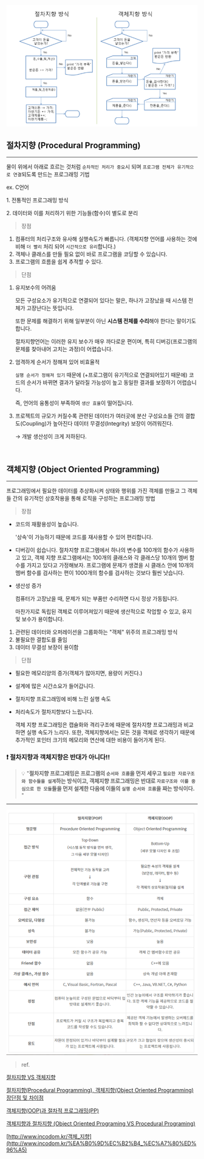 <img src="../assets/week3_1.png"/>

<br>

## 절차지향 (**Procedural Programming)**

---

물이 위에서 아래로 흐르는 것처럼 `순차적인 처리가 중요`시 되며 `프로그램 전체가 유기적으로 연결`되도록 만드는 프로그래밍 기법

ex. C언어

1. 전통적인 프로그래밍 방식

2. 데이터와 이를 처리하기 위한 기능들(함수)이 별도로 분리 

> 장점
> 
1. 컴퓨터의 처리구조와 유사해 실행속도가 빠릅니다. (객체지향 언어를 사용하는 것에 비해 `더 빨리` 처리 되어 `시간적으로 유리`합니다.)
2. 객체나 클래스를 만들 필요 없이 바로 프로그램을 코딩할 수 있습니다.
3. 프로그램의 흐름을 쉽게 추적할 수 있다.

> 단점
> 
1. 유지보수의 어려움
    
    모든 구성요소가 유기적으로 연결되어 있다는 말은, 하나가 고장났을 때 시스템 전체가 고장난다는 뜻입니다.
    
    또한 문제를 해결하기 위해 일부분이 아닌 **시스템 전체를 수리**해야 한다는 말이기도 합니다.
    
    절차지향언어는 이러한 유지 보수가 매우 까다로운 편이며, 특히 디버깅(프로그램의 문제를 찾아내어 고치는 과정)이 어렵습니다.
    
2. 엄격하게 순서가 정해져 있어 비효율적
    
    `실행 순서가 정해져 있기` 때문에 (+프로그램이 유기적으로 연결되어있기 때문에) 코드의 순서가 바뀌면 결과가 달라질 가능성이 높고 동일한 결과를 보장하기 어렵습니다.
    
    즉, 언어의 융통성이 부족하여 `생산 효율`이 떨어집니다.
    
3. 프로젝트의 규모가 커질수록 관련된 데이터가 여러곳에 분산 구성요소들 간의 결합도(Coupling)가 높아진다 데이터 무결성(Integrity) 보장이 어려워진다.

      → 개발 생산성이 크게 저하된다.

<br>

## 객체지향 (**Object Oriented Programming**)

---

프로그래밍에서 필요한 데이터를 추상화시켜 상태와 행위를 가진 객체를 만들고 그 객체들 간의 유기적인 상호작용을 통해 로직을 구성하는 프로그래밍 방법

> 장점
> 
- 코드의 재활용성이 높습니다.
    
    '상속'이 가능하기 때문에 코드를 재사용할 수 있어 편리합니다.
    
- 디버깅이 쉽습니다.
절차지향 프로그램에서 하나의 변수를 100개의 함수가 사용하고 있고, 객체 지향 프로그램에서는 100개의 클래스와 각 클래스당 10개의 멤버 함수를 가지고 있다고 가정해보자. 프로그램에 문제가 생겼을 시 클래스 안에 10개의 멤버 함수를 검사하는 편이 1000개의 함수를 검사하는 것보다 훨씬 낫습니다.
- 생산성 증가
    
    컴퓨터가 고장났을 때, 문제가 되는 부품만 수리하면 다시 정상 가동됩니다.
    
    마찬가지로 독립된 객체로 이루어져있기 때문에 생산적으로 작업할 수 있고, 유지 및 보수가 용이합니다.
    

1. 관련된 데이터와 오퍼레이션을 그룹화하는 "객체" 위주의 프로그래밍 방식
2. 불필요한 결합도를 줄임
3. 데이터 무결성 보장이 용이함

> 단점
> 
- 필요한 메모리양의 증가(객체가 많아지면, 용량이 커진다.)
- 설계에 많은 시간소요가 들어갑니다.
- 절차지향 프로그래밍에 비해 느린 실행 속도
- 처리속도가 절차지향보다 느립니다.
    
    객체 지향 프로그래밍은 캡슐화와 격리구조에 때문에 절차지향 프로그래밍과 비교하면 실행 속도가 느리다. 또한, 객체지향에서는 모든 것을 객체로 생각하기 때문에 추가적인 포인터 크기의 메모리와 연산에 대한 비용이 들어가게 된다.
    

### ❗ 절차지향과 객체지향은 반대가 아니다!!

> 💡 "**절차지향 프로그래밍은 프로그램의 `순서와 흐름`을 먼저 세우고 `필요한 자료구조와 함수들을 설계`하는 방식이고, 객체지향 프로그래밍은 반대로 `자료구조와 이를 중심으로 한 모듈`들을 먼저 설계한 다음에 이들의 `실행 순서와 흐름`을 짜는 방식이다.** "

---

<img src="../assets/week3_2.png"/>

<br>

> ref.


[절차지향 VS 객체지향](https://brownbears.tistory.com/407)

[절차지향(Procedural Programming), 객체지향(Object Oriented Programming) 장단점 및 차이점](https://usefultoknow.tistory.com/entry/%EC%A0%88%EC%B0%A8%EC%A7%80%ED%96%A5Procedural-Programming-%EA%B0%9D%EC%B2%B4%EC%A7%80%ED%96%A5Object-Oriented-Programming-%EC%9E%A5%EB%8B%A8%EC%A0%90-%EB%B0%8F-%EC%B0%A8%EC%9D%B4%EC%A0%90)

[객체지향(OOP)과 절차적 프로그래밍(PP)](https://st-lab.tistory.com/151)

[객체지향과 절차지향 (Object Oriented Programing VS Procedural Programing)](https://cocoon1787.tistory.com/44)

[http://www.incodom.kr/객체_지향](http://www.incodom.kr/%EA%B0%9D%EC%B2%B4_%EC%A7%80%ED%96%A5)